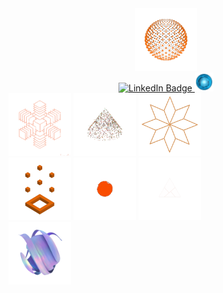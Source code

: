 <div align="center">
<img src="./666_2.gif" width="100" height="100"> <br>
<div id="badges">
  <a href="www.linkedin.com/in/dyachuk-roman">
  <img src="https://img.shields.io/badge/LinkedIn-blue?style=for-the-badge&logo=linkedin&logoColor=white" alt="LinkedIn Badge"/>
  </a>
  <a href="www.linkedin.com/in/dyachuk-roman">
  <img src="./1.gif" width="30" height="30" alt="LinkedIn Badge"/>
  </a>
</div>
</div>



<div id="all_gif">
<div align="left">
<img src="./222.gif" width="100" height="100">
<img src="./10_1.gif" width="100" height="100">
<img src="./11.gif" width="100" height="100">
</div>
<div>
<img src="./123.gif" width="100" height="100">
<img src="./133.gif" width="100" height="100">
<img src="./6.gif" width="100" height="100">
</div>
<div>
<img src="./yy3.gif" width="100" height="100">
</div>
</div>


